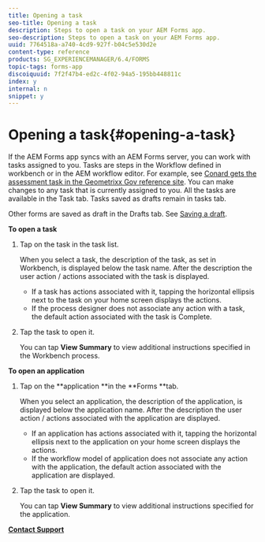 ```yaml
---
title: Opening a task
seo-title: Opening a task
description: Steps to open a task on your AEM Forms app.
seo-description: Steps to open a task on your AEM Forms app.
uuid: 7764518a-a740-4cd9-927f-b04c5e530d2e
content-type: reference
products: SG_EXPERIENCEMANAGER/6.4/FORMS
topic-tags: forms-app
discoiquuid: 7f2f47b4-ed2c-4f02-94a5-195bb448811c
index: y
internal: n
snippet: y
---
```


# Opening a task{#opening-a-task}

If the AEM Forms app syncs with an AEM Forms server, you can work with tasks assigned to you. Tasks are steps in the Workflow defined in workbench or in the AEM workflow editor. For example, see [Conard gets the assessment task in the Geometrixx Gov reference site](../../forms/using/gov-reference-site-walkthrough.md#conard-assessment-task). You can make changes to any task that is currently assigned to you. All the tasks are available in the Task tab. Tasks saved as drafts remain in tasks tab.

Other forms are saved as draft in the Drafts tab. See [Saving a draft](../../forms/using/save-as-draft.md).

**To open a task**

1. Tap on the task in the task list.

   When you select a task, the description of the task, as set in Workbench, is displayed below the task name. After the description the user action / actions associated with the task is displayed.

    * If a task has actions associated with it, tapping the horizontal ellipsis next to the task on your home screen displays the actions. 
    * If the process designer does not associate any action with a task, the default action associated with the task is Complete.

1. Tap the task to open it.

   You can tap **View Summary** to view additional instructions specified in the Workbench process.

**To open an application**

1. Tap on the **application **in the **Forms **tab.

   When you select an application, the description of the application, is displayed below the application name. After the description the user action / actions associated with the application are displayed.

    * If an application has actions associated with it, tapping the horizontal ellipsis next to the application on your home screen displays the actions. 
    * If the workflow model of application does not associate any action with the application, the default action associated with the application are displayed.

1. Tap the task to open it.

   You can tap **View Summary** to view additional instructions specified for the application.

[**Contact Support**](https://www.adobe.com/account/sign-in.supportportal.html)
